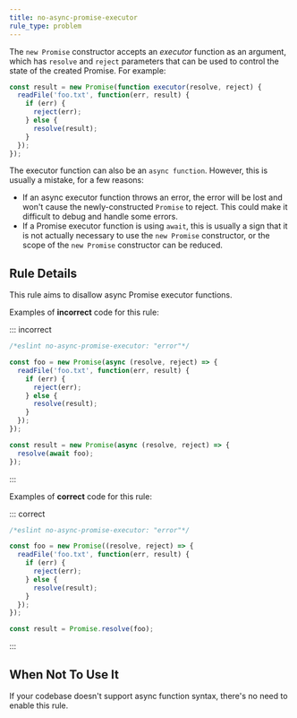 ```yaml
---
title: no-async-promise-executor
rule_type: problem
---
```




The `new Promise` constructor accepts an *executor* function as an argument, which has `resolve` and `reject` parameters that can be used to control the state of the created Promise. For example:

```js
const result = new Promise(function executor(resolve, reject) {
  readFile('foo.txt', function(err, result) {
    if (err) {
      reject(err);
    } else {
      resolve(result);
    }
  });
});
```

The executor function can also be an `async function`. However, this is usually a mistake, for a few reasons:

* If an async executor function throws an error, the error will be lost and won't cause the newly-constructed `Promise` to reject. This could make it difficult to debug and handle some errors.
* If a Promise executor function is using `await`, this is usually a sign that it is not actually necessary to use the `new Promise` constructor, or the scope of the `new Promise` constructor can be reduced.

## Rule Details

This rule aims to disallow async Promise executor functions.

Examples of **incorrect** code for this rule:

::: incorrect

```js
/*eslint no-async-promise-executor: "error"*/

const foo = new Promise(async (resolve, reject) => {
  readFile('foo.txt', function(err, result) {
    if (err) {
      reject(err);
    } else {
      resolve(result);
    }
  });
});

const result = new Promise(async (resolve, reject) => {
  resolve(await foo);
});
```

:::

Examples of **correct** code for this rule:

::: correct

```js
/*eslint no-async-promise-executor: "error"*/

const foo = new Promise((resolve, reject) => {
  readFile('foo.txt', function(err, result) {
    if (err) {
      reject(err);
    } else {
      resolve(result);
    }
  });
});

const result = Promise.resolve(foo);
```

:::

## When Not To Use It

If your codebase doesn't support async function syntax, there's no need to enable this rule.
